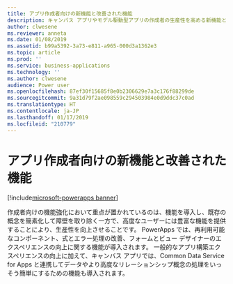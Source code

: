 ```yaml
---
title: アプリ作成者向けの新機能と改善された機能
description: キャンバス アプリやモデル駆動型アプリの作成者の生産性を高める新機能と既存の機能の改善。
author: clwesene
ms.reviewer: anneta
ms.date: 01/08/2019
ms.assetid: b99a5392-3a73-e811-a965-000d3a1362e3
ms.topic: article
ms.prod: ''
ms.service: business-applications
ms.technology: ''
ms.author: clwesene
audience: Power user
ms.openlocfilehash: 87ef30f15685f8e0b2306629e7a3c176f88299de
ms.sourcegitcommit: 9a31d79f2ae098559c294503984e0d9ddc37c0ad
ms.translationtype: HT
ms.contentlocale: ja-JP
ms.lasthandoff: 01/17/2019
ms.locfileid: "210779"
---
```

# <a name="new-and-improved-capabilities-for-app-makers"></a>アプリ作成者向けの新機能と改善された機能


[!include[microsoft-powerapps banner](../includes/microsoft-powerapps.md)]

作成者向けの機能強化において重点が置かれているのは、機能を導入し、既存の概念を簡素化して障壁を取り除く一方で、高度なユーザーには豊富な機能を提供することにより、生産性を向上させることです。 PowerApps では、再利用可能なコンポーネント、式とエラー処理の改善、フォームとビュー デザイナーのエクスペリエンスの向上に関する機能が導入されます。 一般的なアプリ構築エクスペリエンスの向上に加えて、キャンバス アプリでは、Common Data Service for Apps と連携してデータやより高度なリレーションシップ概念の処理をいっそう簡単にするための機能も導入されます。
